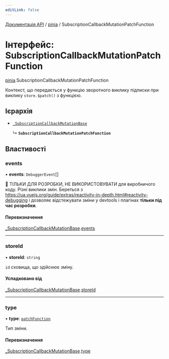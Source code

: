 ```yaml
---
editLink: false
---
```


[Документація API](../index.md) / [pinia](../modules/pinia.md) / SubscriptionCallbackMutationPatchFunction

# Інтерфейс: SubscriptionCallbackMutationPatchFunction

[pinia](../modules/pinia.md).SubscriptionCallbackMutationPatchFunction

Контекст, що передається у функцію зворотного виклику підписки при виклику `store.$patch()`
з функцією.

## Ієрархія

- [`_SubscriptionCallbackMutationBase`](pinia._SubscriptionCallbackMutationBase.md)

  ↳ **`SubscriptionCallbackMutationPatchFunction`**

## Властивості

### events

• **events**: `DebuggerEvent`[]

🔴 ТІЛЬКИ ДЛЯ РОЗРОБКИ, НЕ ВИКОРИСТОВУВАТИ для виробничого коду. Різні виклики змін.
Береться з https://ua.vuejs.org/guide/extras/reactivity-in-depth.html#reactivity-debugging
і дозволяє відстежувати зміни у devtools і плагінах **тільки під час розробки**.


#### Перевизначення

[_SubscriptionCallbackMutationBase](pinia._SubscriptionCallbackMutationBase.md).[events](pinia._SubscriptionCallbackMutationBase.md#events)

___

### storeId

• **storeId**: `string`

`id` сховища, що здійснює зміну.

#### Успадковано від

[_SubscriptionCallbackMutationBase](pinia._SubscriptionCallbackMutationBase.md).[storeId](pinia._SubscriptionCallbackMutationBase.md#storeid)

___

### type

• **type**: [`patchFunction`](../enums/pinia.MutationType.md#patchfunction)

Тип зміни.

#### Перевизначення

[_SubscriptionCallbackMutationBase](pinia._SubscriptionCallbackMutationBase.md).[type](pinia._SubscriptionCallbackMutationBase.md#type)
